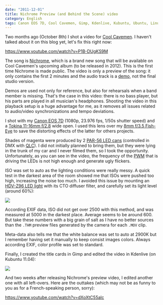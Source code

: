 ```yaml
---
date: "2011-12-01"
title: Nichrome Preview (and Behind the Scene) video
category: English
tags: Canon EOS 7D, Cool Cavemen, Gimp, Kdenlive, Kubuntu, Ubuntu, Linux, nichrome, outtakes, tokina, EXIF
---
```


Two months ago (October 8th) I shot a video for
[Cool Cavemen](https://coolcavemen.com). I haven't talked about it on this blog
yet, let's fix this right now:

https://www.youtube.com/watch?v=P1B-DUgKS9M

The song is
[Nichrome](https://coolcavemen.com/discography/songs-and-lyrics/nichrome/), which
is a brand new song that will be available on Cool Cavemen's upcoming album (to
be released in 2012). This is the first time Nichrome is made public. The video
is only a preview of the song: it only contains the first 2 minutes and the
audio track is a [demo](https://en.wikipedia.org/wiki/Demo_(music)), not the
final studio version.

Demos are used not only for reference, but also for rehearsals when a band
member is missing. That's the case in this video: there is no bass player, but
his parts are played in all musician's headphones. Shooting the video in this
playback setup is a huge advantage for me, as it removes all issues related to
audio/video synchronizations and tempo deviations.

I shot with my [Canon EOS 7D](https://amzn.com/B002NEGTTW/?tag=kevideld-20)
(1080p, 23.976 fps, 1/50s shutter speed) and a
[Tokina 11-16mm f/2.8](https://amzn.com/B0014Z3XMC/?tag=kevideld-20) wide open.
I used this lens over my
[8mm f/3.5 Fish-Eye](https://amzn.com/B002OP5AY0/?tag=kevideld-20) to save the
distorting effects of the latter for others projects.

Shades of magenta were produced by 2
[PAR-56 LED cans](https://www.boutique-electroconcept.com/product_info.php?cPath=39_53&products_id=361)
(controlled in DMX with [QLC](https://qlc.sourceforge.net/)). I did not initially
planned to bring them, but they were lying in the trunk of my car and I never
filmed them, so I took the opportunity. Unfortunately, as you can see in the
video, the frequency of the
[PWM](https://en.wikipedia.org/wiki/Pulse-width_modulation) that is driving the
LEDs is not high enough and generate ugly flickers.

ISO was set to auto as the lighting conditions were really messy. A quick test
in the darkest area of the room showed me that ISOs were pushed too high,
increasing the noise too much. I avoided this issue by mounting an
[HDV-Z96 LED light](https://amzn.com/B003UCGDSS/?tag=kevideld-20) with its CTO
diffuser filter, and carefully set its light level (around 60%):

![](/uploads/2011/canon-7D-with-HDV-Z96-LED-light.jpg)

According EXIF data, ISO did not get over 2500 with this method, and was
measured at 5000 in the darkest place. Average seems to be around 600. But take
these numbers with a big grain of salt as I have no better sources than the
`.THM` preview files generated by the camera for each `.MOV` clip.

Meta-data also tells me that the white balance was set to auto at 2900K but I
remember having set it manually to keep consist images colors. Always according
EXIF, color profile was set to standard.

Finally, I created the title cards in Gimp and edited the video in Kdenlive
(on Kubuntu 11.04):

![](/uploads/2011/nichrome-preview-kdenlive-timeline.png)

And two weeks after releasing Nichrome's preview video, I edited another one
with all left-overs. Here are the outtakes (which may not be as funny to you as
for a French-speaking person, sorry):

https://www.youtube.com/watch?v=dXoXtC55alc
